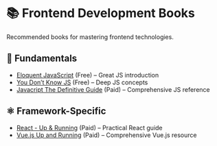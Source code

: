 # 📚 Frontend Development Books

Recommended books for mastering frontend technologies.

## **📖 Fundamentals**

- [Eloquent JavaScript](https://eloquentjavascript.net/) (Free) – Great JS introduction
- [You Don’t Know JS](https://github.com/getify/You-Dont-Know-JS) (Free) – Deep JS concepts
- [Javacript The Definitive Guide](https://www.oreilly.com/library/view/javascript-the-definitive/9781449340377/) (Paid) – Comprehensive JS reference

## **⚛️ Framework-Specific**

- [React - Up & Running](https://www.oreilly.com/library/view/react-up-and/9781491931820/) (Paid) – Practical React guide
- [Vue.js Up and Running](https://www.oreilly.com/library/view/vuejs-up-and/9781491997247/) (Paid) – Comprehensive Vue.js resource
